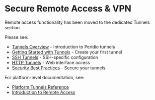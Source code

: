 # Secure Remote Access & VPN

Remote access functionality has been moved to the dedicated Tunnels section.

Please see:

- [Tunnels Overview](/tunnels/overview) - Introduction to Peridio tunnels
- [Getting Started with Tunnels](/tunnels/getting-started) - Create your first tunnel
- [SSH Tunnels](/tunnels/ssh-tunnels) - SSH-specific configuration
- [HTTP Tunnels](/tunnels/http-tunnels) - Web interface access
- [Security Best Practices](/tunnels/security) - Secure your tunnels

For platform-level documentation, see:

- [Platform Tunnels Reference](/platform/reference/tunnels)
- [Introduction to Remote Access](/platform/guides/introduction-to-remote-access)
